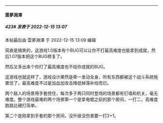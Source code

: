 

*****

####  雲夢淵澤  
##### 423#       发表于 2022-12-15 13:07

 本帖最后由 雲夢淵澤 于 2022-12-15 13:09 编辑 

简直是搞笑的，这游戏1.0版本有个BUG可以让你不打最高难度也能拿到成就，然后1.07版本把这个BUG修复了。

然后又多出来个你打了最高难度也不给你成就的BUG。

这游戏也就这样了，游戏设计果然是牵一发动全身，所有东西都被这个战斗系统拖累住了，最高难度不过是加血加攻击降低掉落补给而已。

两个敌人的场景用手套控住，每次多于两只同时登场的场景都有钉墙和机关，毫无难度。整个游戏最难的两个场景第一个是拿电棍之前的那个房间，一打二，高难度跑路比硬打简单。

第二个是刚拿到手套的那个房间，没升级没伤害要一打2+1。


